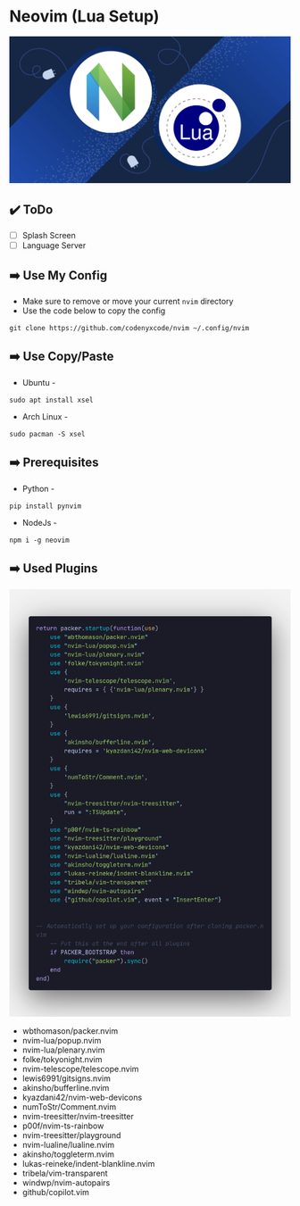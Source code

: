# Neovim (Lua Setup)

![logo](/assets/nvim+lua.webp)

## ✔️ ToDo
- [ ] Splash Screen
- [ ] Language Server

## ➡️ Use My Config
- Make sure to remove or move your current `nvim` directory
- Use the code below to copy the config
```
git clone https://github.com/codenyxcode/nvim ~/.config/nvim
```

## ➡️ Use Copy/Paste
- Ubuntu -
```
sudo apt install xsel
```

- Arch Linux -
```
sudo pacman -S xsel
```

## ➡️ Prerequisites
- Python -
```
pip install pynvim
```

- NodeJs -
```
npm i -g neovim
```

## ➡️ Used Plugins
![plugins.lua screenshot](/assets/plugin-code.png)
- wbthomason/packer.nvim
- nvim-lua/popup.nvim
- nvim-lua/plenary.nvim
- folke/tokyonight.nvim
- nvim-telescope/telescope.nvim
- lewis6991/gitsigns.nvim
- akinsho/bufferline.nvim
- kyazdani42/nvim-web-devicons
- numToStr/Comment.nvim
- nvim-treesitter/nvim-treesitter
- p00f/nvim-ts-rainbow
- nvim-treesitter/playground
- nvim-lualine/lualine.nvim
- akinsho/toggleterm.nvim
- lukas-reineke/indent-blankline.nvim
- tribela/vim-transparent
- windwp/nvim-autopairs
- github/copilot.vim
